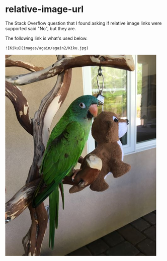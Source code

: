 # relative-image-url
The Stack Overflow question that I found asking if relative image links were supported said "No", but they are.

The following link is what's used below.

    ![Kiku](images/again/again2/Kiku.jpg)

![Kiku](again2/Kiku.jpg)
